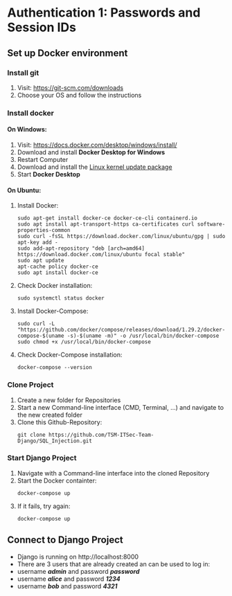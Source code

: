 # Authentication 1: Passwords and Session IDs

## Set up Docker environment
### Install git
1. Visit: https://git-scm.com/downloads
2. Choose your OS and follow the instructions

### Install docker
#### On Windows:
1. Visit: https://docs.docker.com/desktop/windows/install/
2. Download and install **Docker Desktop for Windows**
3. Restart Computer
4. Download and install the [Linux kernel update package](https://docs.microsoft.com/de-de/windows/wsl/install-manual#step-4---download-the-linux-kernel-update-package)
5. Start **Docker Desktop**

#### On Ubuntu:
1. Install Docker:
   ```
   sudo apt-get install docker-ce docker-ce-cli containerd.io          
   sudo apt install apt-transport-https ca-certificates curl software-properties-common   
   sudo curl -fsSL https://download.docker.com/linux/ubuntu/gpg | sudo apt-key add -   
   sudo add-apt-repository "deb [arch=amd64] https://download.docker.com/linux/ubuntu focal stable"        
   sudo apt update     
   apt-cache policy docker-ce
   sudo apt install docker-ce  
   ```
2. Check Docker installation:
   ```
   sudo systemctl status docker
   ```
   
3. Install Docker-Compose:
   ```
   sudo curl -L "https://github.com/docker/compose/releases/download/1.29.2/docker-compose-$(uname -s)-$(uname -m)" -o /usr/local/bin/docker-compose  
   sudo chmod +x /usr/local/bin/docker-compose
   ```

4. Check Docker-Compose installation: 
   ```
   docker-compose --version
   ```

### Clone Project
1. Create a new folder for Repositories
2. Start a new Command-line interface (CMD, Terminal, ...) and navigate to the new created folder
3. Clone this Github-Repository: 
   ```
   git clone https://github.com/TSM-ITSec-Team-Django/SQL_Injection.git
   ```

### Start Django Project
1. Navigate with a Command-line interface into the cloned Repository
2. Start the Docker containter: 
   ```
   docker-compose up
   ```
4. If it fails, try again: 
   ```
   docker-compose up
   ```

## Connect to Django Project
* Django is running on http://localhost:8000
* There are 3 users that are already created an can be used to log in:
* username ***admin*** and password ***password***
* username ***alice*** and password ***1234***
* username ***bob*** and password ***4321***

